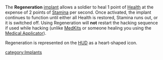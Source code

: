 The **Regeneration** [implant](implant "wikilink") allows a soldier to
heal 1 point of [Health](Health "wikilink") at the expense of 2 points
of [Stamina](Stamina "wikilink") per second. Once activated, the implant
continues to function until either all Health is restored, Stamina runs
out, or it is switched off. Using Regeneration will **not** restart the
hacking sequence if used while hacking (unlike
[MedKits](MedKit "wikilink") or someone healing you using the [Medical
Applicator](Medical_Applicator "wikilink")).

Regeneration is represented on the [HUD](HUD "wikilink") as a
heart-shaped icon.

[category:Implants](category:Implants "wikilink")
